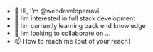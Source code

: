 - 👋 Hi, I’m @webdeveloperravi
- 👀 I’m interested in full stack development
- 🌱 I’m currently learning back end knowledge
- 💞️ I’m looking to collaborate on ...
- 📫 How to reach me {out of your reach}

<!---
webdeveloperravi/webdeveloperravi is a ✨ special ✨ repository because its `README.md` (this file) appears on your GitHub profile.
You can click the Preview link to take a look at your changes.
--->
